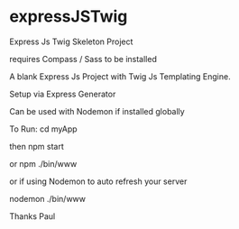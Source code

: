 # expressJSTwig
Express Js Twig Skeleton Project

requires Compass / Sass to be installed

A blank Express Js Project with Twig Js Templating Engine.

Setup via Express Generator

Can be used with Nodemon if installed globally

To Run:
cd myApp

then 
npm start

or npm ./bin/www

or if using Nodemon to auto refresh your server

nodemon ./bin/www

Thanks Paul
